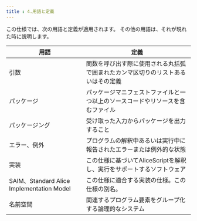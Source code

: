 ```yaml
---
title : 4.用語と定義
---
```


この仕様では、次の用語と定義が適用されます。
その他の用語は、それが現れた時に説明します。

|用語|定義|
|---|---|
|引数|関数を呼び出す際に使用される丸括弧で囲まれたカンマ区切りのリストあるいはその定義|
|パッケージ|パッケージマニフェストファイルと一つ以上のソースコードやリソースを含むファイル|
|パッケージング|受け取った入力からパッケージを出力すること|
|エラー、例外|プログラムの解釈中あるいは実行中に報告されたエラーまたは例外的な状態|
|実装|この仕様に基づいてAliceScriptを解釈し、実行をサポートするソフトウェア|
|SAIM、Standard Alice Implementation Model|この仕様に適合する実装の仕様。この仕様の別名。|
|名前空間|関連するプログラム要素をグループ化する論理的なシステム|

